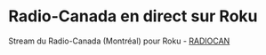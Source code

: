 # Radio-Canada en direct sur Roku
Stream du Radio-Canada (Montréal) pour Roku - [RADIOCAN](https://my.roku.com/add/RADIOCAN)
